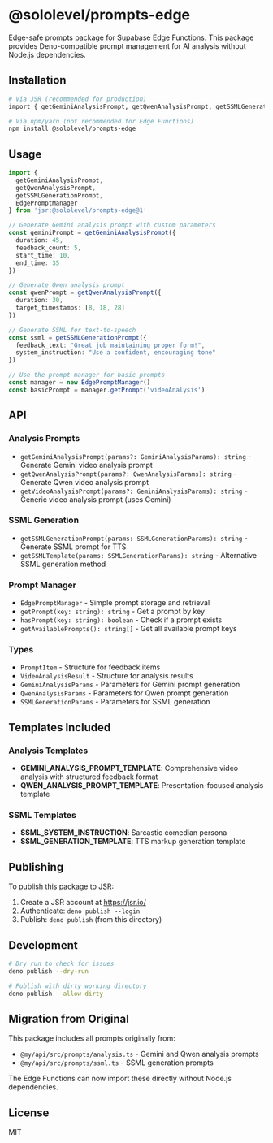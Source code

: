 # @sololevel/prompts-edge

Edge-safe prompts package for Supabase Edge Functions. This package provides Deno-compatible prompt management for AI analysis without Node.js dependencies.

## Installation

```bash
# Via JSR (recommended for production)
import { getGeminiAnalysisPrompt, getQwenAnalysisPrompt, getSSMLGenerationPrompt } from 'jsr:@sololevel/prompts-edge@1'

# Via npm/yarn (not recommended for Edge Functions)
npm install @sololevel/prompts-edge
```

## Usage

```typescript
import {
  getGeminiAnalysisPrompt,
  getQwenAnalysisPrompt,
  getSSMLGenerationPrompt,
  EdgePromptManager
} from 'jsr:@sololevel/prompts-edge@1'

// Generate Gemini analysis prompt with custom parameters
const geminiPrompt = getGeminiAnalysisPrompt({
  duration: 45,
  feedback_count: 5,
  start_time: 10,
  end_time: 35
})

// Generate Qwen analysis prompt
const qwenPrompt = getQwenAnalysisPrompt({
  duration: 30,
  target_timestamps: [8, 18, 28]
})

// Generate SSML for text-to-speech
const ssml = getSSMLGenerationPrompt({
  feedback_text: "Great job maintaining proper form!",
  system_instruction: "Use a confident, encouraging tone"
})

// Use the prompt manager for basic prompts
const manager = new EdgePromptManager()
const basicPrompt = manager.getPrompt('videoAnalysis')
```

## API

### Analysis Prompts

- `getGeminiAnalysisPrompt(params?: GeminiAnalysisParams): string` - Generate Gemini video analysis prompt
- `getQwenAnalysisPrompt(params?: QwenAnalysisParams): string` - Generate Qwen video analysis prompt
- `getVideoAnalysisPrompt(params?: GeminiAnalysisParams): string` - Generic video analysis prompt (uses Gemini)

### SSML Generation

- `getSSMLGenerationPrompt(params: SSMLGenerationParams): string` - Generate SSML prompt for TTS
- `getSSMLTemplate(params: SSMLGenerationParams): string` - Alternative SSML generation method

### Prompt Manager

- `EdgePromptManager` - Simple prompt storage and retrieval
- `getPrompt(key: string): string` - Get a prompt by key
- `hasPrompt(key: string): boolean` - Check if a prompt exists
- `getAvailablePrompts(): string[]` - Get all available prompt keys

### Types

- `PromptItem` - Structure for feedback items
- `VideoAnalysisResult` - Structure for analysis results
- `GeminiAnalysisParams` - Parameters for Gemini prompt generation
- `QwenAnalysisParams` - Parameters for Qwen prompt generation
- `SSMLGenerationParams` - Parameters for SSML generation

## Templates Included

### Analysis Templates
- **GEMINI_ANALYSIS_PROMPT_TEMPLATE**: Comprehensive video analysis with structured feedback format
- **QWEN_ANALYSIS_PROMPT_TEMPLATE**: Presentation-focused analysis template

### SSML Templates
- **SSML_SYSTEM_INSTRUCTION**: Sarcastic comedian persona
- **SSML_GENERATION_TEMPLATE**: TTS markup generation template

## Publishing

To publish this package to JSR:

1. Create a JSR account at https://jsr.io/
2. Authenticate: `deno publish --login`
3. Publish: `deno publish` (from this directory)

## Development

```bash
# Dry run to check for issues
deno publish --dry-run

# Publish with dirty working directory
deno publish --allow-dirty
```

## Migration from Original

This package includes all prompts originally from:
- `@my/api/src/prompts/analysis.ts` - Gemini and Qwen analysis prompts
- `@my/api/src/prompts/ssml.ts` - SSML generation prompts

The Edge Functions can now import these directly without Node.js dependencies.

## License

MIT
